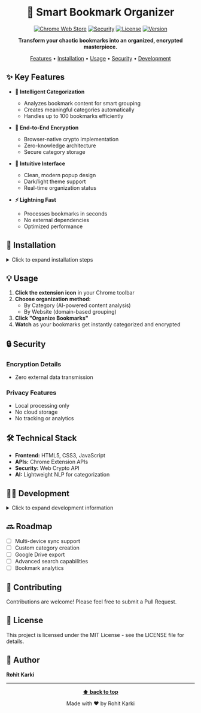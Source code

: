 <div align="center">

# 🔖 Smart Bookmark Organizer

[![Chrome Web Store](https://img.shields.io/badge/Platform-Chrome-blue.svg)]()
[![Security](https://img.shields.io/badge/Security-End--to--End%20Encryption-green.svg)]()
[![License](https://img.shields.io/badge/License-MIT-yellow.svg)]()
[![Version](https://img.shields.io/badge/Version-1.0.0-orange.svg)]()

**Transform your chaotic bookmarks into an organized, encrypted masterpiece.**

[Features](#✨-key-features) • [Installation](#🚀-installation) • [Usage](#💡-usage) • [Security](#🔒-security) • [Development](#👨‍💻-development)


</div>

## ✨ Key Features

- **🤖 Intelligent Categorization**
  - Analyzes bookmark content for smart grouping
  - Creates meaningful categories automatically
  - Handles up to 100 bookmarks efficiently

- **🔐 End-to-End Encryption**
  - Browser-native crypto implementation
  - Zero-knowledge architecture
  - Secure category storage

- **🎯 Intuitive Interface**
  - Clean, modern popup design
  - Dark/light theme support
  - Real-time organization status

- **⚡ Lightning Fast**
  - Processes bookmarks in seconds
  - No external dependencies
  - Optimized performance

## 🚀 Installation

<details>
<summary>Click to expand installation steps</summary>

1. Clone this repository:
   ```bash
   https://github.com/Roohit-karki/smart-bookmark-organizer.git
   ```

2. Open Chrome and navigate to:
   ```
   chrome://extensions
   ```

3. Enable "Developer mode" in the top right

4. Click "Load unpacked" and select the cloned directory

5. The extension icon should appear in your Chrome toolbar

</details>

## 💡 Usage

1. **Click the extension icon** in your Chrome toolbar
2. **Choose organization method:**
   - By Category (AI-powered content analysis)
   - By Website (domain-based grouping)
3. **Click "Organize Bookmarks"**
4. **Watch** as your bookmarks get instantly categorized and encrypted

## 🔒 Security

### Encryption Details

- Zero external data transmission

### Privacy Features

- Local processing only
- No cloud storage
- No tracking or analytics

## 🛠️ Technical Stack

- **Frontend:** HTML5, CSS3, JavaScript
- **APIs:** Chrome Extension APIs
- **Security:** Web Crypto API
- **AI:** Lightweight NLP for categorization

## 👨‍💻 Development

<details>
<summary>Click to expand development information</summary>

### Project Structure

```
├── manifest.json     # Extension configuration
├── popup.html       # Extension popup UI
├── popup.js         # Popup logic
├── background.js    # Background processing
└── tests.js         # Unit tests
```

### Running Tests

```javascript
// Open Chrome DevTools and run:
await runTests();
```

</details>

## 🔜 Roadmap

- [ ] Multi-device sync support
- [ ] Custom category creation
- [ ] Google Drive export
- [ ] Advanced search capabilities
- [ ] Bookmark analytics

## 🤝 Contributing

Contributions are welcome! Please feel free to submit a Pull Request.

## 📝 License

This project is licensed under the MIT License - see the LICENSE file for details.

## 👤 Author

**Rohit Karki**

---

<div align="center">

**[⬆ back to top](#-smart-bookmark-organizer)**

Made with ❤️ by Rohit Karki 

</div>

